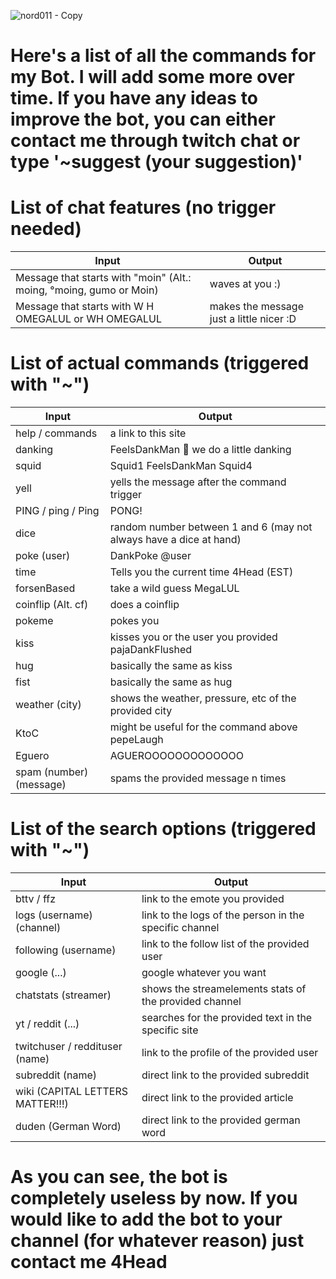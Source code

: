 ![nord011 - Copy](https://user-images.githubusercontent.com/84788267/120545767-583e2580-c3ef-11eb-8aa3-a65b1a5ace9f.png)
# Here's a list of all the commands for my Bot. I will add some more over time. If you have any ideas to improve the bot, you can either contact me through twitch chat or type '~suggest (your suggestion)' 

# List of chat features (no trigger needed)

| Input  | Output |
| ------------- | ------------- |
| Message that starts with "moin" (Alt.: moing, °moing, gumo or Moin)  | waves at you :) |
| Message that starts with W H OMEGALUL or WH OMEGALUL | makes the message just a little nicer :D |

# List of actual commands (triggered with "~")
| Input  | Output |
| ------------- | ------------- |
| help / commands | a link to this site |
| danking  | FeelsDankMan 🤏 we do a little danking  |
| squid  | Squid1 FeelsDankMan Squid4  |
| yell  | yells the message after the command trigger |
| PING / ping / Ping  | PONG! |
| dice | random number between 1 and 6 (may not always have a dice at hand) |
| poke (user) | DankPoke @user |
| time | Tells you the current time 4Head (EST) |
| forsenBased | take a wild guess MegaLUL |
| coinflip (Alt. cf) | does a coinflip |
| pokeme | pokes you |
| kiss | kisses you or the user you provided pajaDankFlushed |
| hug | basically the same as kiss |
| fist | basically the same as hug |
| weather (city) | shows the weather, pressure, etc of the provided city |
| KtoC | might be useful for the command above pepeLaugh |
| Eguero | AGUEROOOOOOOOOOOOO |
| spam (number) (message) | spams the provided message n times |


# List of the search options (triggered with "~")

| Input  | Output |
| ------------- | ------------- |
| bttv / ffz | link to the emote you provided |
| logs (username) (channel) | link to the logs of the person in the specific channel |
| following (username) | link to the follow list of the provided user |
| google (...) | google whatever you want |
| chatstats (streamer) | shows the streamelements stats of the provided channel |
| yt / reddit (...) | searches for the provided text in the specific site |
| twitchuser / reddituser (name) | link to the profile of the provided user |
| subreddit (name) | direct link to the provided subreddit |
| wiki (CAPITAL LETTERS MATTER!!!) | direct link to the provided article |
| duden (German Word) | direct link to the provided german word |

# As you can see, the bot is completely useless by now. If you would like to add the bot to your channel (for whatever reason) just contact me 4Head

